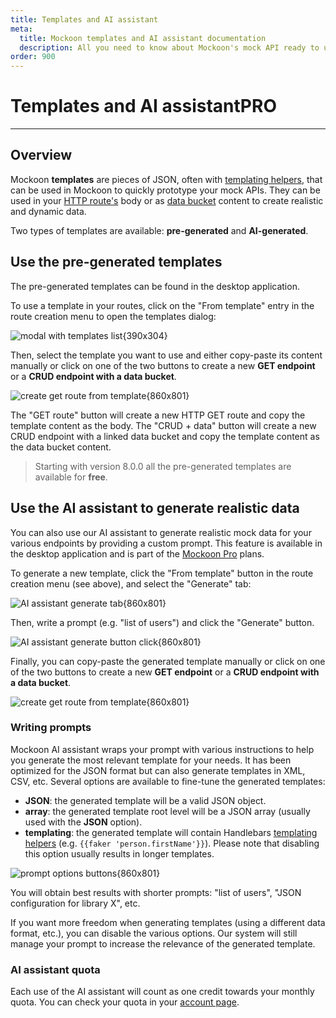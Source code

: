 ```yaml
---
title: Templates and AI assistant
meta:
  title: Mockoon templates and AI assistant documentation
  description: All you need to know about Mockoon's mock API ready to use JSON templates and AI assistant to generate your own dynamic and realistic templates.
order: 900
---
```


# Templates and AI assistant<span className='badge text-bg-warning fs-4 align-text-top ms-2'>PRO</span>

---

## Overview

Mockoon **templates** are pieces of JSON, often with [templating helpers](docs:templating/overview), that can be used in Mockoon to quickly prototype your mock APIs. They can be used in your [HTTP route's](docs:api-endpoints/routing#api-routes) body or as [data bucket](docs:data-buckets/overview) content to create realistic and dynamic data.

Two types of templates are available: **pre-generated** and **AI-generated**.

## Use the pre-generated templates

The pre-generated templates can be found in the desktop application.

To use a template in your routes, click on the "From template" entry in the route creation menu to open the templates dialog:

![modal with templates list{390x304}](docs-img:pre-generated-templates-modal.png)

Then, select the template you want to use and either copy-paste its content manually or click on one of the two buttons to create a new **GET endpoint** or a **CRUD endpoint with a data bucket**.

![create get route from template{860x801}](docs-img:templates-create-get-route.png)

The "GET route" button will create a new HTTP GET route and copy the template content as the body. The "CRUD + data" button will create a new CRUD endpoint with a linked data bucket and copy the template content as the data bucket content.

> Starting with version 8.0.0 all the pre-generated templates are available for **free**.

## Use the AI assistant to generate realistic data

You can also use our AI assistant to generate realistic mock data for your various endpoints by providing a custom prompt. This feature is available in the desktop application and is part of the [Mockoon Pro](/pro/) plans.

To generate a new template, click the "From template" button in the route creation menu (see above), and select the "Generate" tab:

![AI assistant generate tab{860x801}](docs-img:ai-assistant-generate-template-tab.png)

Then, write a prompt (e.g. "list of users") and click the "Generate" button.

![AI assistant generate button click{860x801}](docs-img:ai-assistant-generate-button.png)

Finally, you can copy-paste the generated template manually or click on one of the two buttons to create a new **GET endpoint** or a **CRUD endpoint with a data bucket**.

![create get route from template{860x801}](docs-img:templates-generate-get-route.png)

### Writing prompts

Mockoon AI assistant wraps your prompt with various instructions to help you generate the most relevant template for your needs. It has been optimized for the JSON format but can also generate templates in XML, CSV, etc.
Several options are available to fine-tune the generated templates:

- **JSON**: the generated template will be a valid JSON object.
- **array**: the generated template root level will be a JSON array (usually used with the **JSON** option).
- **templating**: the generated template will contain Handlebars [templating helpers](docs:templating/overview) (e.g. `{{faker 'person.firstName'}}`). Please note that disabling this option usually results in longer templates.

![prompt options buttons{860x801}](docs-img:ai-assistant-template-generate-options.png)

You will obtain best results with shorter prompts: "list of users", "JSON configuration for library X", etc.

If you want more freedom when generating templates (using a different data format, etc.), you can disable the various options. Our system will still manage your prompt to increase the relevance of the generated template.

### AI assistant quota

Each use of the AI assistant will count as one credit towards your monthly quota. You can check your quota in your [account page](/account/subscription/).
